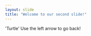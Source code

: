 ```yaml
---
layout: slide
title: "Welcome to our second slide!"
---
```

'Turtle'
Use the left arrow to go back!
